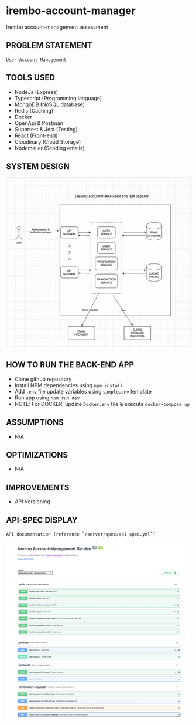 # irembo-account-manager
Irembo account-management assessment

## PROBLEM STATEMENT
```
User Account Management
```

## TOOLS USED
- NodeJs (Express)
- Typescript (Programming language)
- MongoDB (NoSQL database)
- Redis (Caching)
- Docker
- OpenApi & Postman
- Supertest & Jest (Testing)
- React (Front-end)
- Cloudinary (Cloud Storage)
- Nodemailer (Sending emails)

## SYSTEM DESIGN
![API-SPEC DISPLAY](./server/docs/images/system-design.png)

## HOW TO RUN THE BACK-END APP 
- Clone github repository
- Install NPM dependencies using `npm install`
- Add `.env` file update variables using `sample.env` template
- Run app using `npm run dev`
- NOTE: For DOCKER, update `Docker.env` file & execute `docker-compose up`

## ASSUMPTIONS
- N/A

## OPTIMIZATIONS
- N/A

## IMPROVEMENTS
- API Versioning

## API-SPEC DISPLAY
```
API documentation (reference `/server/spec/api-spec.yml`)
```
![API-SPEC DISPLAY](./server/docs/images/api-spec-display-1.png)
![API-SPEC DISPLAY](./server/docs/images/api-spec-display-2.png)
